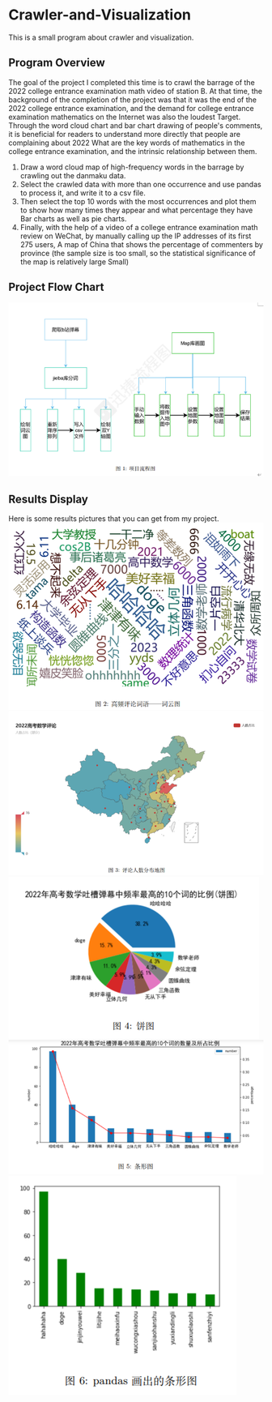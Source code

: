 # Crawler-and-Visualization

This is a small program about crawler and visualization.

## Program Overview

The goal of the project I completed this time is to crawl the barrage of the 2022 college entrance examination math video of station B. At that time, the background of the completion of the project was that it was the end of the 2022 college entrance examination, and the demand for college entrance examination mathematics on the Internet was also the loudest
Target. Through the word cloud chart and bar chart drawing of people's comments, it is beneficial for readers to understand more directly that people are complaining about 2022
What are the key words of mathematics in the college entrance examination, and the intrinsic relationship between them.
1. Draw a word cloud map of high-frequency words in the barrage by crawling out the danmaku data.
2. Select the crawled data with more than one occurrence and use pandas to process it, and write it to a csv file.
3. Then select the top 10 words with the most occurrences and plot them to show how many times they appear and what percentage they have
Bar charts as well as pie charts.
4. Finally, with the help of a video of a college entrance examination math review on WeChat, by manually calling up the IP addresses of its first 275 users,
A map of China that shows the percentage of commenters by province (the sample size is too small, so the statistical significance of the map is relatively large
Small)

##  Project Flow Chart
!["Project Flow Chart"](https://github.com/Liuzycn/Crawler-and-Visualization/blob/main/images/pic1.png)

## Results Display
Here is some results pictures that you can get from my project.
!["WordCloud Map"](https://github.com/Liuzycn/Crawler-and-Visualization/blob/main/images/pic2.png)
!["pic3"](https://github.com/Liuzycn/Crawler-and-Visualization/blob/main/images/pic3.png)
!["pic4"](https://github.com/Liuzycn/Crawler-and-Visualization/blob/main/images/pic4.png)
!["pic5"](https://github.com/Liuzycn/Crawler-and-Visualization/blob/main/images/pic5.png)
!["pic6"](https://github.com/Liuzycn/Crawler-and-Visualization/blob/main/images/pic6.png)
